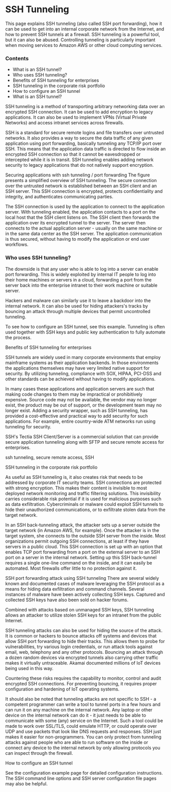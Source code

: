 # SSH Tunneling

This page explains SSH tunneling (also called SSH port forwarding), how it can be used to get into an internal corporate network from the Internet, and how to prevent SSH tunnels at a firewall. SSH tunneling is a powerful tool, but it can also be abused. Controlling tunneling is particularly important when moving services to Amazon AWS or other cloud computing services.

### Contents

- What is an SSH tunnel?
- Who uses SSH tunneling?
- Benefits of SSH tunneling for enterprises
- SSH tunneling in the corporate risk portfolio
- How to configure an SSH tunnel
- What is an SSH tunnel?

SSH tunneling is a method of transporting arbitrary networking data over an encrypted SSH connection. It can be used to add encryption to legacy applications. It can also be used to implement VPNs (Virtual Private Networks) and access intranet services across firewalls.

SSH is a standard for secure remote logins and file transfers over untrusted networks. It also provides a way to secure the data traffic of any given application using port forwarding, basically tunneling any TCP/IP port over SSH. This means that the application data traffic is directed to flow inside an encrypted SSH connection so that it cannot be eavesdropped or intercepted while it is in transit. SSH tunneling enables adding network security to legacy applications that do not natively support encryption.

Securing applications with ssh tunneling / port forwarding
The figure presents a simplified overview of SSH tunneling. The secure connection over the untrusted network is established between an SSH client and an SSH server. This SSH connection is encrypted, protects confidentiality and integrity, and authenticates communicating parties.

The SSH connection is used by the application to connect to the application server. With tunneling enabled, the application contacts to a port on the local host that the SSH client listens on. The SSH client then forwards the application over its encrypted tunnel to the server. The server then connects to the actual application server - usually on the same machine or in the same data center as the SSH server. The application communication is thus secured, without having to modify the application or end user workflows.

### Who uses SSH tunneling?

The downside is that any user who is able to log into a server can enable port forwarding. This is widely exploited by internal IT people to log into their home machines or servers in a cloud, forwarding a port from the server back into the enterprise intranet to their work machine or suitable server.

Hackers and malware can similarly use it to leave a backdoor into the internal network. It can also be used for hiding attackers's tracks by bouncing an attack through multiple devices that permit uncontrolled tunneling.

To see how to configure an SSH tunnel, see this example. Tunneling is often used together with SSH keys and public key authentication to fully automate the process.

Benefits of SSH tunneling for enterprises

SSH tunnels are widely used in many corporate environments that employ mainframe systems as their application backends. In those environments the applications themselves may have very limited native support for security. By utilizing tunneling, compliance with SOX, HIPAA, PCI-DSS and other standards can be achieved without having to modify applications.

In many cases these applications and application servers are such that making code changes to them may be impractical or prohibitively expensive. Source code may not be available, the vendor may no longer exist, the product may be out of support, or the development team may no longer exist. Adding a security wrapper, such as SSH tunneling, has provided a cost-effective and practical way to add security for such applications. For example, entire country-wide ATM networks run using tunneling for security. 

SSH's Tectia SSH Client/Server is a commercial solution that can provide secure application tunneling along with SFTP and secure remote access for enterprises.

ssh tunneling, secure remote access, SSH

SSH tunneling in the corporate risk portfolio

As useful as SSH tunneling is, it also creates risk that needs to be addressed by corporate IT security teams. SSH connections are protected with strong encryption. This makes their content is invisible to most deployed network monitoring and traffic filtering solutions. This invisibility carries considerable risk potential if it is used for malicious purposes such as data exfiltration. Cybercriminals or malware could exploit SSH tunnels to hide their unauthorized communications, or to exfiltrate stolen data from the target network.

In an SSH back-tunneling attack, the attacker sets up a server outside the target network (in Amazon AWS, for example). Once the attacker is in the target system, she connects to the outside SSH server from the inside. Most organizations permit outgoing SSH connections, at least if they have servers in a public cloud. This SSH connection is set up with an option that enables TCP port forwarding from a port on the external server to an SSH port on a server in the internal network. Setting up this SSH back-tunnel requires a single one-line command on the inside, and it can easily be automated. Most firewalls offer little to no protection against it.

SSH port forwarding attack using SSH tunneling
There are several widely known and documented cases of malware leveraging the SSH protocol as a means for hiding data exfiltration and command channels. Several instances of malware have been actively collecting SSH keys. Captured and collected SSH keys have also been sold on hacker forums.

Combined with attacks based on unmanaged SSH keys, SSH tunneling allows an attacker to utilize stolen SSH keys for an intranet from the public Internet.

SSH tunneling attacks can also be used for hiding the source of the attack. It is common or hackers to bounce attacks off systems and devices that allow SSH port forwarding to hide their tracks. This allows them to probe for vulnerabilities, try various login credentials, or run attack tools against email, web, telephony and any other protocols. Bouncing an attack through a dozen random devices via encrypted tunnels also carrying other traffic makes it virtually untraceable. Akamai documented millions of IoT devices being used in this way.

Countering these risks requires the capability to monitor, control and audit encrypted SSH connections. For preventing bouncing, it requires proper configuration and hardening of IoT operating systems.

It should also be noted that tunneling attacks are not specific to SSH - a competent programmer can write a tool to tunnel ports in a few hours and can run it on any machine on the internal network. Any laptop or other device on the internal network can do it - it just needs to be able to communicate with some (any) service on the Internet. Such a tool could be made to work over SSL/TLS, could emulate HTTP, or could operate over UDP and use packets that look like DNS requests and responses. SSH just makes it easier for non-programmers. You can only protect from tunneling attacks against people who are able to run software on the inside or connect any device to the internal network by only allowing protocols you can inspect through the firewall.

How to configure an SSH tunnel

See the configuration example page for detailed configuration instructions. The SSH command line options and SSH server configuration file pages may also be helpful.